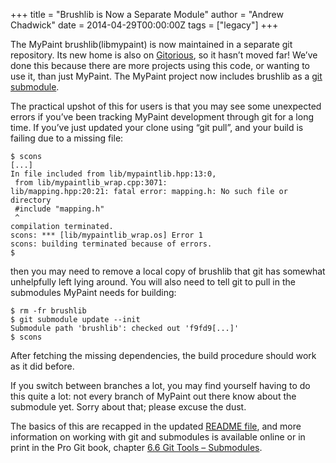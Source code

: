 +++
title =  "Brushlib is Now a Separate Module"
author = "Andrew Chadwick"
date = 2014-04-29T00:00:00Z
tags = ["legacy"]
+++

The MyPaint brushlib(libmypaint) is now maintained in a separate git repository.
Its new home is also on [Gitorious][repo], so it hasn’t moved far! We’ve done this
because there are more projects using this code, or wanting to use it, than just
MyPaint. The MyPaint project now includes brushlib as a [git submodule][submodule].

[repo]: https://gitorious.org/mypaint/libmypaint/
[submodule]: http://www.git-scm.com/book/en/Git-Tools-Submodules

The practical upshot of this for users is that you may see some unexpected errors
if you’ve been tracking MyPaint development through git for a long time. If you’ve
just updated your clone using “git pull”, and your build is failing due to a missing file:

    $ scons
    [...]
    In file included from lib/mypaintlib.hpp:13:0,
     from lib/mypaintlib_wrap.cpp:3071:
    lib/mapping.hpp:20:21: fatal error: mapping.h: No such file or directory
     #include "mapping.h"
     ^
    compilation terminated.
    scons: *** [lib/mypaintlib_wrap.os] Error 1
    scons: building terminated because of errors.
    $

then you may need to remove a local copy of brushlib that git has somewhat unhelpfully
left lying around. You will also need to tell git to pull in the submodules MyPaint
needs for building:

    $ rm -fr brushlib
    $ git submodule update --init
    Submodule path 'brushlib': checked out 'f9fd9[...]'
    $ scons

After fetching the missing dependencies, the build procedure should work as it did
before.

If you switch between branches a lot, you may find yourself having to do this quite
a lot: not every branch of MyPaint out there know about the submodule yet. Sorry
about that; please excuse the dust.

The basics of this are recapped in the updated [README file][readme], and more information
on working with git and submodules is available online or in print in the Pro Git
book, chapter [6.6 Git Tools – Submodules](http://www.git-scm.com/book/en/Git-Tools-Submodules).

[readme]: https://gitorious.org/mypaint/mypaint/source/f8d48ad9b91866eab1fa5fe6946f0ae2354534fe:README
